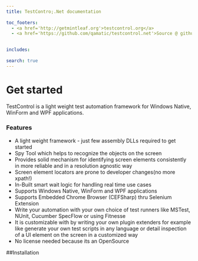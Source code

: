 ```yaml
---
title: TestContro;.Net documentation
 
toc_footers:  
  - <a href='http://getmintleaf.org'>testcontrol.org</a>
  - <a href='https://github.com/qamatic/testcontrol.net'>Source @ github</a>  
 

includes:
  
search: true
---
```


# Get started

TestControl is a light weight test automation framework for Windows Native, WinForm and WPF applications.

### Features
- A light weight framework - just few assembly DLLs required to get started
- Spy Tool which helps to recognize the objects on the screen
- Provides solid mechanism for identifying screen elements consistently in more reliable and in a resolution agnostic way
- Screen element locators are prone to developer changes(no more xpath!)
- In-Built smart wait logic for handling real time use cases
- Supports Windows Native, WinForm and WPF applications
- Supports Embedded Chrome Browser (CEFSharp) thru Selenium Extension
- Write your automation with your own choice of test runners like MSTest, NUnit, Cucumber SpecFlow or using Fitnesse
- It is customizable with by writing your own plugin extenders for example like generate your own test scripts in any language or detail inspection of a UI element on the screen in a customized way
- No license needed because its an OpenSource    


##Installation

  